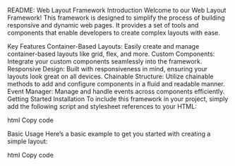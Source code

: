 


README: Web Layout Framework
Introduction
Welcome to our Web Layout Framework! This framework is designed to simplify the process of building responsive and dynamic web pages. It provides a set of tools and components that enable developers to create complex layouts with ease.

Key Features
Container-Based Layouts: Easily create and manage container-based layouts like grid, flex, and more.
Custom Components: Integrate your custom components seamlessly into the framework.
Responsive Design: Built with responsiveness in mind, ensuring your layouts look great on all devices.
Chainable Structure: Utilize chainable methods to add and configure components in a fluid and readable manner.
Event Manager: Manage and handle events across components efficiently.
Getting Started
Installation
To include this framework in your project, simply add the following script and stylesheet references to your HTML:

html
Copy code
<link rel="stylesheet" href="css/framework.css">
<script src="js/framework.js"></script>
Basic Usage
Here’s a basic example to get you started with creating a simple layout:

html
Copy code
<!DOCTYPE html>
<html lang="en">
<head>
    <meta charset="UTF-8">
    <meta name="viewport" content="width=device-width, initial-scale=1.0">
    <title>Web Layout Framework Example</title>
    <link rel="stylesheet" href="css/framework.css">
</head>
<body>
    <div id="app"></div>
    <script src="js/framework.js"></script>
    <script>
        document.addEventListener('DOMContentLoaded', () => {
            const app = new LayoutFramework('#app');

            // Add GridView Layout with 4 columns
            app.addLayout('gridview', { columns: 4 })
                .addComponentOrganisms('navbar', { items: ['Home', 'About', 'Contact'] })
                .addComponentMolecule('card', { title: 'Welcome', body: 'This is the homepage' })
                .addComponentAtoms('button', { label: 'Click Me' });
        });
    </script>
</body>
</html>
Components
Layouts
GridView Layout: Create grid-based layouts with customizable columns.
Linear Layout: Arrange components in a linear fashion, either horizontally or vertically.
Relative Layout: Position components relative to each other.
Frame Layout: Stack components on top of each other.
Constraint Layout: Define complex layouts with constraints.
Organisms
Organisms are complex UI components made up of multiple molecules and atoms. Examples include navigation bars, forms, and cards.

Molecules
Molecules are reusable UI components made up of atoms. Examples include buttons and inputs grouped together.

Atoms
Atoms are the basic building blocks of the UI, such as buttons, inputs, and labels.

Custom Components
To integrate custom components, simply define them and add them to the framework like any other component:

javascript
Copy code
app.addComponent('customButton', {
    render: function() {
        const button = document.createElement('button');
        button.className = 'btn-secondary';
        button.innerText = 'Custom Button';
        return button;
    }
});
Event Manager
The framework includes an event manager to handle and manage events efficiently. This allows for better organization and maintenance of event listeners.

Contribution
We welcome contributions from the community. Feel free to fork the repository and submit pull requests.

License
This project is licensed under the MIT License.
